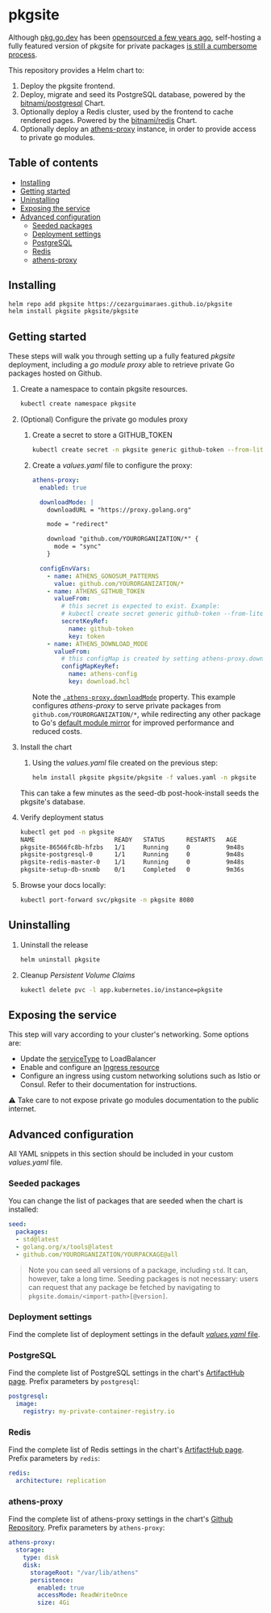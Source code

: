 # pkgsite

Although [pkg.go.dev](https://pkg.go.dev/) has been [opensourced a few years ago](https://go.dev/blog/pkgsite), self-hosting a fully featured version of pkgsite for private packages [is still a cumbersome process](https://github.com/golang/go/issues/39827). 

This repository provides a Helm chart to:
1. Deploy the pkgsite frontend.
2. Deploy, migrate and seed its PostgreSQL database, powered by the [bitnami/postgresql](https://artifacthub.io/packages/helm/bitnami/postgresql) Chart.
3. Optionally deploy a Redis cluster, used by the frontend to cache rendered pages. Powered by the [bitnami/redis](https://artifacthub.io/packages/helm/bitnami/redis) Chart.
4. Optionally deploy an [athens-proxy](https://github.com/gomods/athens#welcome-to-athens-gophers) instance, in order to provide access to private go modules.

## Table of contents
* [Installing](#installing)
* [Getting started](#getting-started)
* [Uninstalling](#uninstalling)
* [Exposing the service](#exposing-the-service)
* [Advanced configuration](#advanced-configuration)
  + [Seeded packages](#seeded-packages)
  + [Deployment settings](#deployment-settings)
  + [PostgreSQL](#postgresql)
  + [Redis](#redis)
  + [athens-proxy](#athens-proxy)


## Installing

```bash
helm repo add pkgsite https://cezarguimaraes.github.io/pkgsite
helm install pkgsite pkgsite/pkgsite
```

## Getting started

These steps will walk you through setting up a fully featured _pkgsite_ deployment, including a _go module proxy_ able to retrieve private Go packages hosted on Github.

1. Create a namespace to contain pkgsite resources.

   ```bash
   kubectl create namespace pkgsite
   ```
2. (Optional) Configure the private go modules proxy
   1. Create a secret to store a GITHUB_TOKEN

       ```bash
       kubectl create secret -n pkgsite generic github-token --from-literal=token=$GITHUB_TOKEN
       ```

    2. Create a _values.yaml_ file to configure the proxy:
  
        ```yaml
        athens-proxy:
          enabled: true
        
          downloadMode: |
            downloadURL = "https://proxy.golang.org"
        
            mode = "redirect"
        
            download "github.com/YOURORGANIZATION/*" {
              mode = "sync"
            }
        
          configEnvVars:
            - name: ATHENS_GONOSUM_PATTERNS
              value: github.com/YOURORGANIZATION/*
            - name: ATHENS_GITHUB_TOKEN
              valueFrom:
                # this secret is expected to exist. Example:
                # kubectl create secret generic github-token --from-literal=token=$GITHUB_TOKEN
                secretKeyRef:
                  name: github-token
                  key: token
            - name: ATHENS_DOWNLOAD_MODE
              valueFrom:
                # this configMap is created by setting athens-proxy.downloadMode
                configMapKeyRef:
                  name: athens-config
                  key: download.hcl
        ```

        Note the [`.athens-proxy.downloadMode`](https://docs.gomods.io/configuration/download/) property. This example configures _athens-proxy_ to serve private packages from `github.com/YOURORGANIZATION/*`, while redirecting any other package to Go's [default module mirror](https://proxy.golang.org/) for improved performance and reduced costs.
3. Install the chart
   1. Using the _values.yaml_ file created on the previous step:
  
      ```bash
      helm install pkgsite pkgsite/pkgsite -f values.yaml -n pkgsite
      ```

    This can take a few minutes as the seed-db post-hook-install seeds the
    pkgsite's database.
4. Verify deployment status

   ```bash
   kubectl get pod -n pkgsite
   NAME                      READY   STATUS      RESTARTS   AGE
   pkgsite-86566fc8b-hfzbs   1/1     Running     0          9m48s
   pkgsite-postgresql-0      1/1     Running     0          9m48s
   pkgsite-redis-master-0    1/1     Running     0          9m48s
   pkgsite-setup-db-snxmb    0/1     Completed   0          9m36s
   ```
5. Browse your docs locally:

   ```bash
   kubectl port-forward svc/pkgsite -n pkgsite 8080
   ```

## Uninstalling

1. Uninstall the release

    ```bash
    helm uninstall pkgsite
    ```
2. Cleanup _Persistent Volume Claims_

    ```bash
    kukectl delete pvc -l app.kubernetes.io/instance=pkgsite
    ```

## Exposing the service

This step will vary according to your cluster's networking. Some options are:

* Update the [serviceType](./helm/values.yaml#71) to LoadBalancer
* Enable and configure an [Ingress resource](./helm/values.yaml#74)
* Configure an ingress using custom networking solutions such as Istio or Consul. Refer to their documentation for instructions.

⚠️ Take care to not expose private go modules documentation to the public internet.

## Advanced configuration

All YAML snippets in this section should be included in your custom _values.yaml_ file.

### Seeded packages

   You can change the list of packages that are seeded when the chart is installed:

   ```yaml
   seed:
     packages:
     - std@latest
     - golang.org/x/tools@latest
     - github.com/YOURORGANIZATION/YOURPACKAGE@all
   ```

   > Note you can seed all versions of a package, including `std`. It can, however, take a long time. Seeding packages is not necessary: users can request that any package be fetched by navigating to `pkgsite.domain/<import-path>[@version]`.

### Deployment settings

   Find the complete list of deployment settings in the default [_values.yaml_ file](./helm/values.yaml).

### PostgreSQL

   Find the complete list of PostgreSQL settings in the chart's [ArtifactHub page](https://artifacthub.io/packages/helm/bitnami/postgresql#parameters). Prefix parameters by `postgresql`:

   ```yaml
   postgresql:
     image:
       registry: my-private-container-registry.io
   ```

### Redis

   Find the complete list of Redis settings in the chart's [ArtifactHub page](https://artifacthub.io/packages/helm/bitnami/redis#parameters). Prefix parameters by `redis`:

   ```yaml
   redis:
     architecture: replication
   ```

### athens-proxy

   Find the complete list of athens-proxy settings in the chart's [Github Repository](https://github.com/gomods/athens-charts/blob/main/charts/athens-proxy/values.yaml). Prefix parameters by `athens-proxy`:
   
   ```yaml
   athens-proxy:
     storage:
       type: disk
       disk:
         storageRoot: "/var/lib/athens"
         persistence:
           enabled: true
           accessMode: ReadWriteOnce
           size: 4Gi
   ```
